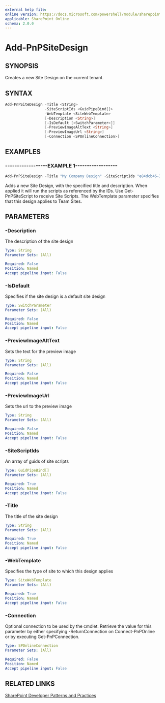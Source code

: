 ```yaml
---
external help file:
online version: https://docs.microsoft.com/powershell/module/sharepoint-pnp/add-pnpsitedesign
applicable: SharePoint Online
schema: 2.0.0
---
```


# Add-PnPSiteDesign

## SYNOPSIS
Creates a new Site Design on the current tenant.

## SYNTAX

```powershell
Add-PnPSiteDesign -Title <String>
                  -SiteScriptIds <GuidPipeBind[]>
                  -WebTemplate <SiteWebTemplate>
                  [-Description <String>]
                  [-IsDefault [<SwitchParameter>]]
                  [-PreviewImageAltText <String>]
                  [-PreviewImageUrl <String>]
                  [-Connection <SPOnlineConnection>]
```

## EXAMPLES

### ------------------EXAMPLE 1------------------
```powershell
Add-PnPSiteDesign -Title "My Company Design" -SiteScriptIds "e84dcb46-3ab9-4456-a136-66fc6ae3d3c5","6def687f-0e08-4f1e-999c-791f3af9a600" -Description "My description" -WebTemplate TeamSite
```

Adds a new Site Design, with the specified title and description. When applied it will run the scripts as referenced by the IDs. Use Get-PnPSiteScript to receive Site Scripts. The WebTemplate parameter specifies that this design applies to Team Sites.

## PARAMETERS

### -Description
The description of the site design

```yaml
Type: String
Parameter Sets: (All)

Required: False
Position: Named
Accept pipeline input: False
```

### -IsDefault
Specifies if the site design is a default site design

```yaml
Type: SwitchParameter
Parameter Sets: (All)

Required: False
Position: Named
Accept pipeline input: False
```

### -PreviewImageAltText
Sets the text for the preview image

```yaml
Type: String
Parameter Sets: (All)

Required: False
Position: Named
Accept pipeline input: False
```

### -PreviewImageUrl
Sets the url to the preview image

```yaml
Type: String
Parameter Sets: (All)

Required: False
Position: Named
Accept pipeline input: False
```

### -SiteScriptIds
An array of guids of site scripts

```yaml
Type: GuidPipeBind[]
Parameter Sets: (All)

Required: True
Position: Named
Accept pipeline input: False
```

### -Title
The title of the site design

```yaml
Type: String
Parameter Sets: (All)

Required: True
Position: Named
Accept pipeline input: False
```

### -WebTemplate
Specifies the type of site to which this design applies

```yaml
Type: SiteWebTemplate
Parameter Sets: (All)

Required: True
Position: Named
Accept pipeline input: False
```

### -Connection
Optional connection to be used by the cmdlet. Retrieve the value for this parameter by either specifying -ReturnConnection on Connect-PnPOnline or by executing Get-PnPConnection.

```yaml
Type: SPOnlineConnection
Parameter Sets: (All)

Required: False
Position: Named
Accept pipeline input: False
```

## RELATED LINKS

[SharePoint Developer Patterns and Practices](https://aka.ms/sppnp)
